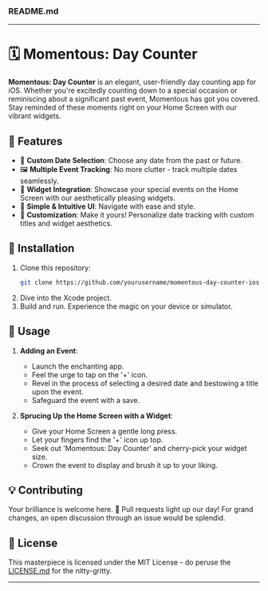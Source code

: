 ### README.md

---

# 🗓 Momentous: Day Counter

**Momentous: Day Counter** is an elegant, user-friendly day counting app for iOS. Whether you're excitedly counting down to a special occasion or reminiscing about a significant past event, Momentous has got you covered. Stay reminded of these moments right on your Home Screen with our vibrant widgets.

## 🌟 Features

- 📅 **Custom Date Selection**: Choose any date from the past or future.
- 🖼 **Multiple Event Tracking**: No more clutter - track multiple dates seamlessly.
- 📱 **Widget Integration**: Showcase your special events on the Home Screen with our aesthetically pleasing widgets.
- 🎨 **Simple & Intuitive UI**: Navigate with ease and style.
- 🎉 **Customization**: Make it yours! Personalize date tracking with custom titles and widget aesthetics.

## 🔧 Installation

1. Clone this repository:
    ```bash
    git clone https://github.com/yourusername/momentous-day-counter-ios.git
    ```
2. Dive into the Xcode project.
3. Build and run. Experience the magic on your device or simulator.

## 🚀 Usage

1. **Adding an Event**:
    - Launch the enchanting app.
    - Feel the urge to tap on the '+' icon.
    - Revel in the process of selecting a desired date and bestowing a title upon the event.
    - Safeguard the event with a save.

2. **Sprucing Up the Home Screen with a Widget**:
    - Give your Home Screen a gentle long press.
    - Let your fingers find the '+' icon up top.
    - Seek out 'Momentous: Day Counter' and cherry-pick your widget size.
    - Crown the event to display and brush it up to your liking.

## 💡 Contributing

Your brilliance is welcome here. 🌈 Pull requests light up our day! For grand changes, an open discussion through an issue would be splendid.

## 📜 License

This masterpiece is licensed under the MIT License - do peruse the [LICENSE.md](LICENSE.md) for the nitty-gritty.

---
